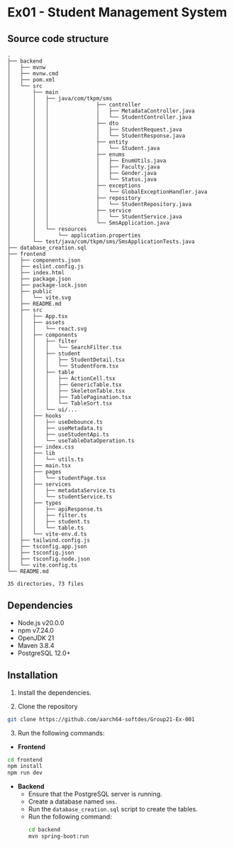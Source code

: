 # Ex01 - Student Management System

## Source code structure

```
.
├── backend
│   ├── mvnw
│   ├── mvnw.cmd
│   ├── pom.xml
│   └── src
│       ├── main
│       │   ├── java/com/tkpm/sms
│       │   │               ├── controller
│       │   │               │   ├── MetadataController.java
│       │   │               │   └── StudentController.java
│       │   │               ├── dto
│       │   │               │   ├── StudentRequest.java
│       │   │               │   └── StudentResponse.java
│       │   │               ├── entity
│       │   │               │   └── Student.java
│       │   │               ├── enums
│       │   │               │   ├── EnumUtils.java
│       │   │               │   ├── Faculty.java
│       │   │               │   ├── Gender.java
│       │   │               │   └── Status.java
│       │   │               ├── exceptions
│       │   │               │   └── GlobalExceptionHandler.java
│       │   │               ├── repository
│       │   │               │   └── StudentRepository.java
│       │   │               ├── service
│       │   │               │   └── StudentService.java
│       │   │               └── SmsApplication.java
│       │   └── resources
│       │       └── application.properties
│       └── test/java/com/tkpm/sms/SmsApplicationTests.java
├── database_creation.sql
├── frontend
│   ├── components.json
│   ├── eslint.config.js
│   ├── index.html
│   ├── package.json
│   ├── package-lock.json
│   ├── public
│   │   └── vite.svg
│   ├── README.md
│   ├── src
│   │   ├── App.tsx
│   │   ├── assets
│   │   │   └── react.svg
│   │   ├── components
│   │   │   ├── filter
│   │   │   │   └── SearchFilter.tsx
│   │   │   ├── student
│   │   │   │   ├── StudentDetail.tsx
│   │   │   │   └── StudentForm.tsx
│   │   │   ├── table
│   │   │   │   ├── ActionCell.tsx
│   │   │   │   ├── GenericTable.tsx
│   │   │   │   ├── SkeletonTable.tsx
│   │   │   │   ├── TablePagination.tsx
│   │   │   │   └── TableSort.tsx
│   │   │   └── ui/...
│   │   ├── hooks
│   │   │   ├── useDebounce.ts
│   │   │   ├── useMetadata.ts
│   │   │   ├── useStudentApi.ts
│   │   │   └── useTableDataOperation.ts
│   │   ├── index.css
│   │   ├── lib
│   │   │   └── utils.ts
│   │   ├── main.tsx
│   │   ├── pages
│   │   │   └── studentPage.tsx
│   │   ├── services
│   │   │   ├── metadataService.ts
│   │   │   └── studentService.ts
│   │   ├── types
│   │   │   ├── apiResponse.ts
│   │   │   ├── filter.ts
│   │   │   ├── student.ts
│   │   │   └── table.ts
│   │   └── vite-env.d.ts
│   ├── tailwind.config.js
│   ├── tsconfig.app.json
│   ├── tsconfig.json
│   ├── tsconfig.node.json
│   └── vite.config.ts
└── README.md

35 directories, 73 files

```

## Dependencies

- Node.js v20.0.0
- npm v7.24.0
- OpenJDK 21
- Maven 3.8.4
- PostgreSQL 12.0+

## Installation

1. Install the dependencies.

2. Clone the repository

```bash
git clone https://github.com/aarch64-softdes/Group21-Ex-001
```

3. Run the following commands:

- **Frontend**

```bash
cd frontend
npm install
npm run dev
```

- **Backend**
  - Ensure that the PostgreSQL server is running.
  - Create a database named `sms`.
  - Run the `database_creation.sql` script to create the tables.
  - Run the following command:
    ```bash
    cd backend
    mvn spring-boot:run
    ```
